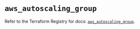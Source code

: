 # `aws_autoscaling_group`

Refer to the Terraform Registry for docs: [`aws_autoscaling_group`](https://registry.terraform.io/providers/hashicorp/aws/6.16.0/docs/resources/autoscaling_group).
